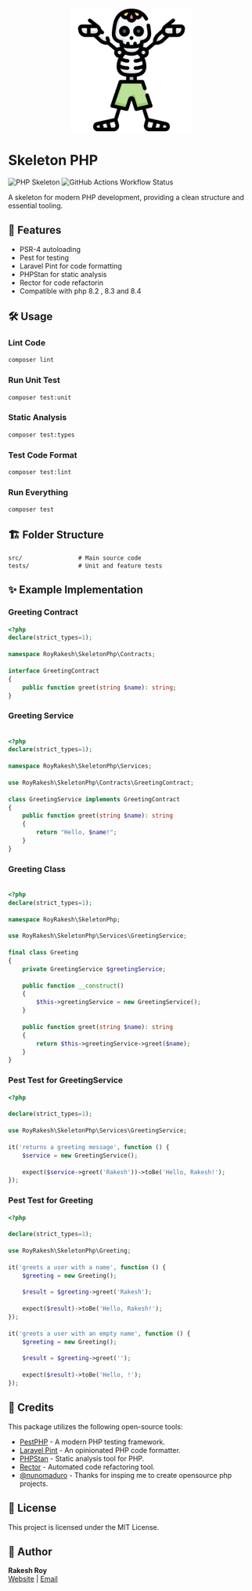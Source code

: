 <p align="center">
  <img width="250" src="skeleton-php.png">
</p>


# Skeleton PHP

![PHP Skeleton](https://img.shields.io/badge/PHP-Skeleton-blue.svg)
![GitHub Actions Workflow Status](https://img.shields.io/github/actions/workflow/status/royrakesh/skeleton-php/php.yml?branch=main)


A skeleton for modern PHP development, providing a clean structure and essential tooling.



## 🚀 Features
- PSR-4 autoloading
- Pest for testing
- Laravel Pint for code formatting
- PHPStan for static analysis
- Rector for code refactorin
- Compatible with php 8.2 , 8.3 and 8.4

## 🛠 Usage


### Lint Code
```sh
composer lint
```

### Run Unit Test
```sh
composer test:unit
```

### Static Analysis
```sh
composer test:types
```

### Test Code Format
```sh
composer test:lint
```

### Run Everything
```sh
composer test
```

## 🏗 Folder Structure
```
src/                # Main source code
tests/              # Unit and feature tests
```

## ✨ Example Implementation

### Greeting Contract
```php
<?php
declare(strict_types=1);

namespace RoyRakesh\SkeletonPhp\Contracts;

interface GreetingContract
{
    public function greet(string $name): string;
}
```

### Greeting Service
```php

<?php
declare(strict_types=1);

namespace RoyRakesh\SkeletonPhp\Services;

use RoyRakesh\SkeletonPhp\Contracts\GreetingContract;

class GreetingService implements GreetingContract
{
    public function greet(string $name): string
    {
        return "Hello, $name!";
    }
}
```

### Greeting Class
```php

<?php
declare(strict_types=1);

namespace RoyRakesh\SkeletonPhp;

use RoyRakesh\SkeletonPhp\Services\GreetingService;

final class Greeting
{
    private GreetingService $greetingService;

    public function __construct()
    {
        $this->greetingService = new GreetingService();
    }

    public function greet(string $name): string
    {
        return $this->greetingService->greet($name);
    }
}
```

### Pest Test for GreetingService
```php
<?php

declare(strict_types=1);

use RoyRakesh\SkeletonPhp\Services\GreetingService;

it('returns a greeting message', function () {
    $service = new GreetingService();

    expect($service->greet('Rakesh'))->toBe('Hello, Rakesh!');
});
```

### Pest Test for Greeting
```php
<?php

declare(strict_types=1);

use RoyRakesh\SkeletonPhp\Greeting;

it('greets a user with a name', function () {
    $greeting = new Greeting();

    $result = $greeting->greet('Rakesh');

    expect($result)->toBe('Hello, Rakesh!');
});

it('greets a user with an empty name', function () {
    $greeting = new Greeting();

    $result = $greeting->greet('');

    expect($result)->toBe('Hello, !'); 
});
```

## 🔗 Credits
This package utilizes the following open-source tools:
- [PestPHP](https://pestphp.com/) - A modern PHP testing framework.
- [Laravel Pint](https://github.com/laravel/pint) - An opinionated PHP code formatter.
- [PHPStan](https://phpstan.org/) - Static analysis tool for PHP.
- [Rector](https://github.com/rectorphp/rector) - Automated code refactoring tool.
- [@nunomaduro](https://github.com/nunomaduro) - Thanks for insping me to create opensource php projects. 

## 📝 License
This project is licensed under the MIT License.

## 👤 Author
**Rakesh Roy**  
[Website](https://royrakesh.dev) | [Email](mailto:royrakesh.cob@gmail.com)

